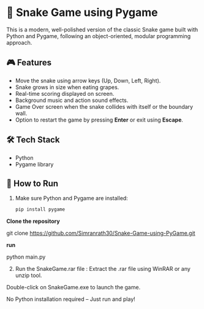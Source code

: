 # 🐍 Snake Game using Pygame

This is a modern, well-polished version of the classic Snake game built with Python and Pygame, following an object-oriented, modular programming approach.

## 🎮 Features
- Move the snake using arrow keys (Up, Down, Left, Right).
- Snake grows in size when eating grapes.
- Real-time scoring displayed on screen.
- Background music and action sound effects.
- Game Over screen when the snake collides with itself or the boundary wall.
- Option to restart the game by pressing **Enter** or exit using **Escape**.

## 🛠️ Tech Stack
- Python
- Pygame library


## 🚀 How to Run
1. Make sure Python and Pygame are installed:
   ```bash
   pip install pygame
**Clone the repository**


git clone https://github.com/Simranrath30/Snake-Game-using-PyGame.git


**run**


python main.py

2. Run the SnakeGame.rar file :
 Extract the .rar file using WinRAR or any unzip tool.


 Double-click on SnakeGame.exe to launch the game.


 No Python installation required – Just run and play!

